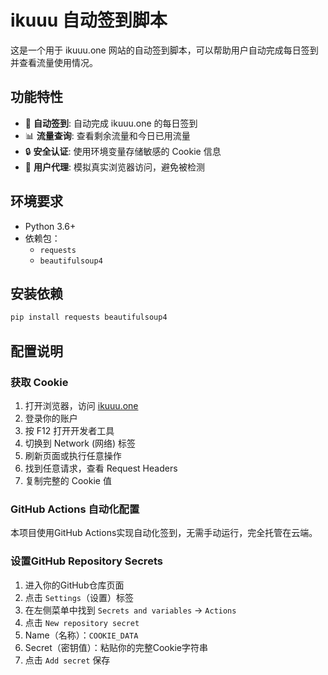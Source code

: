 # ikuuu 自动签到脚本

这是一个用于 ikuuu.one 网站的自动签到脚本，可以帮助用户自动完成每日签到并查看流量使用情况。

## 功能特性

- 🎯 **自动签到**: 自动完成 ikuuu.one 的每日签到
- 📊 **流量查询**: 查看剩余流量和今日已用流量
- 🔒 **安全认证**: 使用环境变量存储敏感的 Cookie 信息
- 📱 **用户代理**: 模拟真实浏览器访问，避免被检测

## 环境要求

- Python 3.6+
- 依赖包：
  - `requests`
  - `beautifulsoup4`

## 安装依赖

```bash
pip install requests beautifulsoup4
```

## 配置说明

### 获取 Cookie

1. 打开浏览器，访问 [ikuuu.one](https://ikuuu.one)
2. 登录你的账户
3. 按 F12 打开开发者工具
4. 切换到 Network (网络) 标签
5. 刷新页面或执行任意操作
6. 找到任意请求，查看 Request Headers
7. 复制完整的 Cookie 值

### GitHub Actions 自动化配置

本项目使用GitHub Actions实现自动化签到，无需手动运行，完全托管在云端。

### 设置GitHub Repository Secrets

1. 进入你的GitHub仓库页面
2. 点击 `Settings`（设置）标签
3. 在左侧菜单中找到 `Secrets and variables` → `Actions`
4. 点击 `New repository secret`
5. Name（名称）：`COOKIE_DATA`
6. Secret（密钥值）：粘贴你的完整Cookie字符串
7. 点击 `Add secret` 保存
